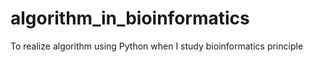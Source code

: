 # algorithm_in_bioinformatics
To realize algorithm using Python when I study bioinformatics principle
